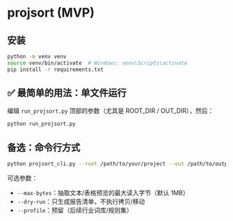 # projsort (MVP)

## 安装
```bash
python -m venv venv
source venv/bin/activate  # Windows: venv\Scripts\activate
pip install -r requirements.txt
```

## ✅ 最简单的用法：单文件运行
编辑 `run_projsort.py` 顶部的参数（尤其是 ROOT_DIR / OUT_DIR），然后：
```bash
python run_projsort.py
```

## 备选：命令行方式
```bash
python projsort_cli.py --root /path/to/your/project --out /path/to/output_dir --mode copy
```

可选参数：
- `--max-bytes`：抽取文本/表格预览的最大读入字节（默认 1MB）
- `--dry-run`：只生成报告清单，不执行拷贝/移动
- `--profile`：预留（后续行业词库/规则集）
